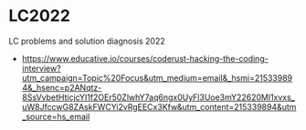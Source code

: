 # LC2022
LC problems and solution diagnosis 2022


- https://www.educative.io/courses/coderust-hacking-the-coding-interview?utm_campaign=Topic%20Focus&utm_medium=email&_hsmi=215339894&_hsenc=p2ANqtz-8SsVvbetHticjcYI1f2OEr50ZlwhY7aq6ngx0UyFl3Uoe3mY22620Ml1xvxs_uW8JfccwG8ZAskFWCYi2vRgEECx3Kfw&utm_content=215339894&utm_source=hs_email
